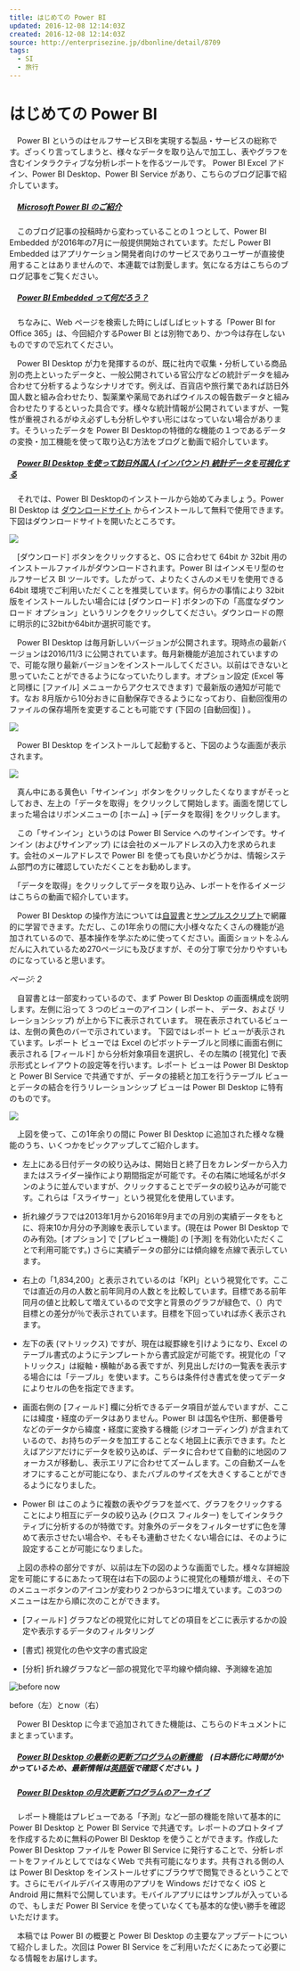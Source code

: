 ```yaml
---
title: はじめての Power BI
updated: 2016-12-08 12:14:03Z
created: 2016-12-08 12:14:03Z
source: http://enterprisezine.jp/dbonline/detail/8709
tags:
  - SI
  - 旅行
---
```


# はじめての Power BI

　Power BI というのはセルフサービスBIを実現する製品・サービスの総称です。ざっくり言ってしまうと、様々なデータを取り込んで加工し、表やグラフを含むインタラクティブな分析レポートを作るツールです。 Power BI Excel アドイン、Power BI Desktop、Power BI Service があり、こちらのブログ記事で紹介しています。

##### 　[Microsoft Power BI のご紹介](https://blogs.msdn.microsoft.com/dataplatjp/2016/03/28/microsoft-power-bi-%e3%81%ae%e3%81%94%e7%b4%b9%e4%bb%8b/)

　このブログ記事の投稿時から変わっていることの１つとして、Power BI Embedded が2016年の7月に一般提供開始されています。ただし Power BI Embedded はアプリケーション開発者向けのサービスでありユーザーが直接使用することはありませんので、本連載では割愛します。気になる方はこちらのブログ記事をご覧ください。

##### 　[Power BI Embedded って何だろう？](https://blogs.msdn.microsoft.com/dataplatjp/2016/09/14/power-bi-embedded-%e3%81%a3%e3%81%a6%e4%bd%95%e3%81%a0%e3%82%8d%e3%81%86%ef%bc%9f/)

　ちなみに、Web ページを検索した時にしばしばヒットする「Power BI for Office 365」は、今回紹介するPower BI とは別物であり、かつ今は存在しないものですので忘れてください。

　Power BI Desktop が力を発揮するのが、既に社内で収集・分析している商品別の売上といったデータと、一般公開されている官公庁などの統計データを組み合わせて分析するようなシナリオです。例えば、百貨店や旅行業であれば訪日外国人数と組み合わせたり、製薬業や薬局であればウイルスの報告数データと組み合わせたりするといった具合です。様々な統計情報が公開されていますが、一覧性が重視されるがゆえ必ずしも分析しやすい形にはなっていない場合があります。そういったデータを Power BI Desktopの特徴的な機能の１つであるデータの変換・加工機能を使って取り込む方法をブログと動画で紹介しています。

##### 　[Power BI Desktop を使って訪日外国人 (インバウンド) 統計データを可視化する](https://blogs.msdn.microsoft.com/dataplatjp/2016/05/11/power-bi-desktop-%e3%82%92%e4%bd%bf%e3%81%a3%e3%81%a6%e8%a8%aa%e6%97%a5%e5%a4%96%e5%9b%bd%e4%ba%ba-%e3%82%a4%e3%83%b3%e3%83%90%e3%82%a6%e3%83%b3%e3%83%89-%e7%b5%b1%e8%a8%88%e3%83%87%e3%83%bc/)

　それでは、Power BI Desktopのインストールから始めてみましょう。Power BI Desktop は [ダウンロードサイト](https://powerbi.microsoft.com/ja-jp/downloads/) からインストールして無料で使用できます。下図はダウンロードサイトを開いたところです。

![](../_resources/41cdd0245063c8ad23937ef22093e50e.png)

　[ダウンロード] ボタンをクリックすると、OS に合わせて 64bit か 32bit 用のインストールファイルがダウンロードされます。Power BI はインメモリ型のセルフサービス BI ツールです。したがって、よりたくさんのメモリを使用できる 64bit 環境でご利用いただくことを推奨しています。何らかの事情により 32bit 版をインストールしたい場合には [ダウンロード] ボタンの下の「高度なダウンロード オプション」というリンクをクリックしてください。ダウンロードの際に明示的に32bitか64bitか選択可能です。

　Power BI Desktop は毎月新しいバージョンが公開されます。現時点の最新バージョンは2016/11/3 に公開されています。毎月新機能が追加されていますので、可能な限り最新バージョンをインストールしてください。以前はできないと思っていたことができるようになっていたりします。オプション設定 (Excel 等と同様に [ファイル] メニューからアクセスできます) で最新版の通知が可能です。なお 8月版から10分おきに自動保存できるようになっており、自動回復用のファイルの保存場所を変更することも可能です (下図の [自動回復] ) 。

![](../_resources/010c934bf25772fa5834dc63b93d4eb7.png)

　Power BI Desktop をインストールして起動すると、下図のような画面が表示されます。

![](../_resources/1d74a96bf8c56deffb32ed636fe69813.png)

　真ん中にある黄色い「サインイン」ボタンをクリックしたくなりますがそっとしておき、左上の「データを取得」をクリックして開始します。画面を閉じてしまった場合はリボンメニューの [ホーム] → [データを取得] をクリックします。

　この「サインイン」というのは Power BI Service へのサインインです。サインイン (およびサインアップ) には会社のメールアドレスの入力を求められます。会社のメールアドレスで Power BI を使っても良いかどうかは、情報システム部門の方に確認していただくことをお勧めします。

　「データを取得」をクリックしてデータを取り込み、レポートを作るイメージはこちらの動画で紹介しています。

　Power BI Desktop の操作方法については[自習書](http://download.microsoft.com/download/0/5/0/0500A648-3580-4E48-8CD4-62041F6A9A9E/PowerBI_SelfLearning01.pdf)と[サンプルスクリプト](http://download.microsoft.com/download/0/5/0/0500A648-3580-4E48-8CD4-62041F6A9A9E/PowerBI_SelfLearning01_SampleScript.exe)で網羅的に学習できます。ただし、この1年余りの間に大小様々なたくさんの機能が追加されているので、基本操作を学ぶために使ってください。画面ショットをふんだんに入れているため270ページにも及びますが、その分丁寧で分かりやすいものになっていると思います。

*ページ: 2*

　自習書とは一部変わっているので、まず Power BI Desktop の画面構成を説明します。左側に沿って 3 つのビューのアイコン ( レポート、 データ、および リレーションシップ) が上から下に表示されています。 現在表示されているビューは、左側の黄色のバーで示されています。 下図ではレポート ビューが表示されています。レポート ビューでは Excel のピボットテーブルと同様に画面右側に表示される [フィールド] から分析対象項目を選択し、その左隣の [視覚化] で表示形式とレイアウトの設定等を行います。レポート ビューは Power BI Desktop と Power BI Service で共通ですが、データの接続と加工を行うテーブル ビューとデータの結合を行うリレーションシップ ビューは Power BI Desktop に特有のものです。

![](../_resources/04bcdadb313d459d806f5e2972a9de71.png)

　上図を使って、この1年余りの間に Power BI Desktop に追加された様々な機能のうち、いくつかをピックアップしてご紹介します。

- 左上にある日付データの絞り込みは、開始日と終了日をカレンダーから入力またはスライダー操作により期間指定が可能です。その右隣に地域名がボタンのように並んでいますが、クリックすることでデータの絞り込みが可能です。これらは「スライサー」という視覚化を使用しています。

- 折れ線グラフでは2013年1月から2016年9月までの月別の実績データをもとに、将来10か月分の予測線を表示しています。(現在は Power BI Desktop でのみ有効。[オプション] で [プレビュー機能] の [予測] を有効化いただくことで利用可能です。) さらに実績データの部分には傾向線を点線で表示しています。

- 右上の「1,834,200」と表示されているのは「KPI」という視覚化です。ここでは直近の月の人数と前年同月の人数とを比較しています。目標である前年同月の値と比較して増えているので文字と背景のグラフが緑色で、（）内で目標との差分が％で表示されています。目標を下回っていれば赤く表示されます。

- 左下の表 (マトリックス) ですが、現在は縦罫線を引けようになり、Excel のテーブル書式のようにテンプレートから書式設定が可能です。視覚化の「マトリックス」は縦軸・横軸がある表ですが、列見出しだけの一覧表を表示する場合には「テーブル」を使います。こちらは条件付き書式を使ってデータによりセルの色を指定できます。

- 画面右側の [フィールド] 欄に分析できるデータ項目が並んでいますが、ここには緯度・経度のデータはありません。Power BI は国名や住所、郵便番号などのデータから緯度・経度に変換する機能 (ジオコーディング) が含まれているので、お持ちのデータを加工することなく地図上に表示できます。たとえばアジアだけにデータを絞り込めば、データに合わせて自動的に地図のフォーカスが移動し、表示エリアに合わせてズームします。この自動ズームをオフにすることが可能になり、またバブルのサイズを大きくすることができるようになりました。

- Power BI はこのように複数の表やグラフを並べて、グラフをクリックすることにより相互にデータの絞り込み (クロス フィルター) をしてインタラクティブに分析するのが特徴です。対象外のデータをフィルターせずに色を薄めて表示させたい場合や、そもそも連動させたくない場合には、そのように設定することが可能になりました。

　上図の赤枠の部分ですが、以前は左下の図のような画面でした。様々な詳細設定を可能にするにあたって現在は右下の図のように視覚化の種類が増え、その下のメニューボタンのアイコンが変わり２つから3つに増えています。この3つのメニューは左から順に次のことができます。

- [フィールド] グラフなどの視覚化に対してどの項目をどこに表示するかの設定や表示するデータのフィルタリング

- [書式] 視覚化の色や文字の書式設定

- [分析] 折れ線グラフなど一部の視覚化で平均線や傾向線、予測線を追加

![before                    now](../_resources/2aa872a26e1e1e983feb7e06ce4b64dd.jpg)

before（左）とnow（右）

　Power BI Desktop に今まで追加されてきた機能は、こちらのドキュメントにまとまっています。

##### 　[Power BI Desktop の最新の更新プログラムの新機能](https://powerbi.microsoft.com/ja-jp/documentation/powerbi-desktop-latest-update/)　(日本語化に時間がかかっているため、最新情報は[英語版](https://powerbi.microsoft.com/en-us/documentation/powerbi-desktop-latest-update/)で確認ください。)

##### 　[Power BI Desktop の月次更新プログラムのアーカイブ](https://powerbi.microsoft.com/ja-jp/documentation/powerbi-desktop-latest-update-archive/)

　レポート機能はプレビューである「予測」など一部の機能を除いて基本的にPower BI Desktop と Power BI Service で共通です。レポートのプロトタイプを作成するために無料のPower BI Desktop を使うことができます。作成したPower BI Desktop ファイルを Power BI Service に発行することで、分析レポートをファイルとしてではなくWeb で共有可能になります。共有される側の人は Power BI Desktop をインストールせずにブラウザで閲覧できるということです。さらにモバイルデバイス専用のアプリを Windows だけでなく iOS と Android 用に無料で公開しています。モバイルアプリにはサンプルが入っているので、もしまだ Power BI Service を使っていなくても基本的な使い勝手を確認いただけます。

　本稿では Power BI の概要と Power BI Desktop の主要なアップデートについて紹介しました。次回は Power BI Service をご利用いただくにあたって必要になる情報をお届けします。